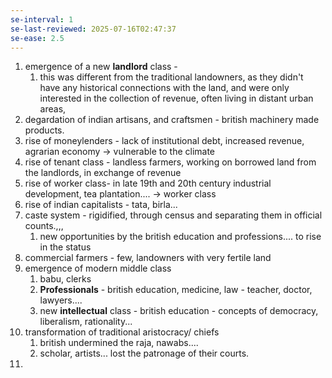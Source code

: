 ```yaml
---
se-interval: 1
se-last-reviewed: 2025-07-16T02:47:37
se-ease: 2.5
---
```

1. emergence of a new **landlord** class - 
	1. this was different from the traditional landowners, as they didn't have any historical connections with the land, and were only interested in the collection of revenue, often living in distant urban areas,
2. degardation of indian artisans, and craftsmen - british machinery made products.
3. rise of moneylenders - lack of institutional debt, increased revenue, agrarian economy -> vulnerable to the climate
4. rise of tenant class - landless farmers, working on borrowed land from the landlords, in exchange of revenue
5. rise of worker class- in late 19th and 20th century industrial development, tea plantation.... -> worker class
6. rise of indian capitalists - tata, birla...
7. caste system - rigidified,  through census and separating them in official counts.,,,
	1. new opportunities by the british education and professions.... to rise in the status
8. commercial farmers - few, landowners with very fertile land
9. emergence of modern middle class
	1. babu, clerks
	2. **Professionals** - british education, medicine, law - teacher, doctor, lawyers....
	3.  new **intellectual** class - british education - concepts of democracy, liberalism, rationality...
10. transformation of traditional aristocracy/ chiefs
	1. british undermined the raja, nawabs....
	2. scholar, artists... lost the patronage of their courts.
11. 